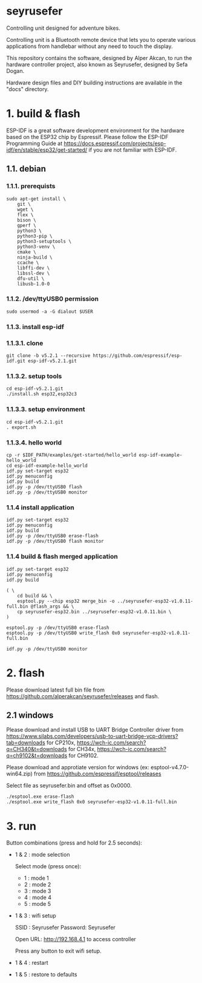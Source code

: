 
# seyrusefer

Controlling unit designed for adventure bikes.

Controlling unit is a Bluetooth remote device that lets you to operate
various applications from handlebar without any need to touch the display.

This repository contains the software, designed by Alper Akcan, to run the
hardware controller project, also known as Seyrusefer, designed by Sefa Dogan.

Hardware design files and DIY building instructions are available in the
"docs" directory.

# 1. build & flash

ESP-IDF is a great software development environment for the hardware based on
the ESP32 chip by Espressif. Please follow the ESP-IDF Programming Guide at
https://docs.espressif.com/projects/esp-idf/en/stable/esp32/get-started/ if you
are not familiar with ESP-IDF.

## 1.1. debian

### 1.1.1. prerequists

    sudo apt-get install \
        git \
        wget \
        flex \
        bison \
        gperf \
        python3 \
        python3-pip \
        python3-setuptools \
        python3-venv \
        cmake \
        ninja-build \
        ccache \
        libffi-dev \
        libssl-dev \
        dfu-util \
        libusb-1.0-0

### 1.1.2. /dev/ttyUSB0 permission

    sudo usermod -a -G dialout $USER

### 1.1.3. install esp-idf

### 1.1.3.1. clone

    git clone -b v5.2.1 --recursive https://github.com/espressif/esp-idf.git esp-idf-v5.2.1.git

### 1.1.3.2. setup tools

    cd esp-idf-v5.2.1.git
    ./install.sh esp32,esp32c3

### 1.1.3.3. setup environment

    cd esp-idf-v5.2.1.git
    . export.sh

### 1.1.3.4. hello world

    cp -r $IDF_PATH/examples/get-started/hello_world esp-idf-example-hello_world
    cd esp-idf-example-hello_world
    idf.py set-target esp32
    idf.py menuconfig
    idf.py build
    idf.py -p /dev/ttyUSB0 flash
    idf.py -p /dev/ttyUSB0 monitor

### 1.1.4 install application

    idf.py set-target esp32
    idf.py menuconfig
    idf.py build
    idf.py -p /dev/ttyUSB0 erase-flash
    idf.py -p /dev/ttyUSB0 flash monitor

### 1.1.4 build & flash merged application

    idf.py set-target esp32
    idf.py menuconfig
    idf.py build

    ( \
        cd build && \
        esptool.py --chip esp32 merge_bin -o ../seyrusefer-esp32-v1.0.11-full.bin @flash_args && \
        cp seyrusefer-esp32.bin ../seyrusefer-esp32-v1.0.11.bin \
    )

    esptool.py -p /dev/ttyUSB0 erase-flash
    esptool.py -p /dev/ttyUSB0 write_flash 0x0 seyrusefer-esp32-v1.0.11-full.bin

    idf.py -p /dev/ttyUSB0 monitor

# 2. flash

Please download latest full bin file from https://github.com/alperakcan/seyrusefer/releases
and flash.

## 2.1 windows

Please download and install USB to UART Bridge Controller driver from
https://www.silabs.com/developers/usb-to-uart-bridge-vcp-drivers?tab=downloads for CP210x,
https://wch-ic.com/search?q=CH340&t=downloads for CH34x,
https://wch-ic.com/search?q=ch9102&t=downloads for CH9102.

Please download and approtiate version for windows (ex: esptool-v4.7.0-win64.zip)
from https://github.com/espressif/esptool/releases

Select file as seyrusefer.bin and offset as 0x0000.

    ./esptool.exe erase-flash
    ./esptool.exe write_flash 0x0 seyrusefer-esp32-v1.0.11-full.bin

# 3. run

Button combinations (press and hold for 2.5 seconds):
  - 1 & 2 : mode selection

    Select mode (press once):
      - 1 : mode 1
      - 2 : mode 2
      - 3 : mode 3
      - 4 : mode 4
      - 5 : mode 5

  - 1 & 3 : wifi setup

    SSID    : Seyrusefer
    Password: Seyrusefer

    Open URL: http://192.168.4.1 to access controller

    Press any button to exit wifi setup.

  - 1 & 4 : restart
  - 1 & 5 : restore to defaults
